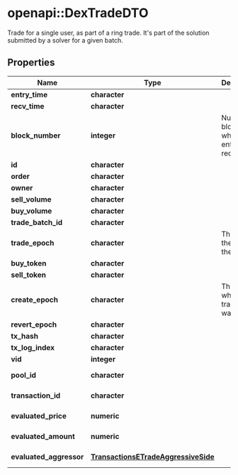# openapi::DexTradeDTO

Trade for a single user, as part of a ring trade. It's part of the solution submitted by a solver for a given batch.

## Properties
Name | Type | Description | Notes
------------ | ------------- | ------------- | -------------
**entry_time** | **character** |  | [optional] 
**recv_time** | **character** |  | [optional] 
**block_number** | **integer** | Number of block in which entity was recorded. | [optional] 
**id** | **character** |  | [optional] 
**order** | **character** |  | [optional] 
**owner** | **character** |  | [optional] 
**sell_volume** | **character** |  | [optional] 
**buy_volume** | **character** |  | [optional] 
**trade_batch_id** | **character** |  | [optional] 
**trade_epoch** | **character** | The date of the end of the batch. | [optional] 
**buy_token** | **character** |  | [optional] 
**sell_token** | **character** |  | [optional] 
**create_epoch** | **character** | The date where the transaction was mined. | [optional] 
**revert_epoch** | **character** |  | [optional] 
**tx_hash** | **character** |  | [optional] 
**tx_log_index** | **character** |  | [optional] 
**vid** | **integer** |  | [optional] 
**pool_id** | **character** |  | [optional] [readonly] 
**transaction_id** | **character** |  | [optional] [readonly] 
**evaluated_price** | **numeric** |  | [optional] [readonly] 
**evaluated_amount** | **numeric** |  | [optional] [readonly] 
**evaluated_aggressor** | [**TransactionsETradeAggressiveSide**](Transactions.ETradeAggressiveSide.md) |  | [optional] [Enum: ] 


